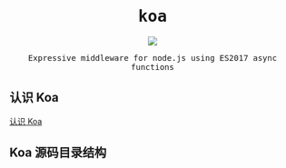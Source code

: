 <h1 align="center"><samp>koa</samp></h1>

<p align="center"><a href="https://github.com/koajs/koa"><img src="https://img.shields.io/badge/-Github-black.svg" /></a></p>

<p align="center"><samp>Expressive middleware for node.js using ES2017 async functions</samp></p>

## 认识 Koa

[认识 Koa](./usage.md)

## Koa 源码目录结构

